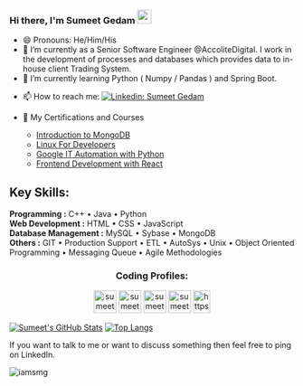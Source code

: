 ### Hi there, I'm Sumeet Gedam  <img src="https://media.giphy.com/media/hvRJCLFzcasrR4ia7z/giphy.gif" width="25px">
 
<!--
**sumeetgedam/sumeetgedam** is a ✨ _special_ ✨ repository because its `README.md` (this file) appears on your GitHub profile.
-->
<!-- Here are some ideas to get you started: -->
- 😄 Pronouns: He/Him/His
- 🔭 I’m currently as a Senior Software Engineer @AccoliteDigital. I work in the development of processes and databases which provides data to in-house client Trading System.
- 🌱 I’m currently learning Python ( Numpy / Pandas ) and Spring Boot.
<!-- - 👯 I’m looking to collaborate on ... -->
<!-- - 🤔 I’m looking for help with Full Stack Development -->
<!-- - 💬 Ask me about ... -->
- 📫 How to reach me: [![Linkedin: Sumeet Gedam](https://img.shields.io/badge/-Sumeet%20Gedam-blue?style=flat-square&logo=Linkedin&logoColor=white&link=https://www.linkedin.com/in/sumeet-gedam/)](https://www.linkedin.com/in/sumeet-gedam/)

- 📇 My Certifications and Courses
    - [Introduction to MongoDB](https://ti-user-certificates.s3.amazonaws.com/ae62dcd7-abdc-4e90-a570-83eccba49043/c8cf984a-7213-4d7f-910f-60ee3f484afd-sumeet-gedam-21ea2b8a-1707-412e-ac33-42a1d35d2464-certificate.pdf)
    - [Linux For Developers](https://www.coursera.org/account/accomplishments/certificate/6RWV47RR8DLG)
    - [Google IT Automation with Python](https://www.coursera.org/account/accomplishments/specialization/certificate/CN3YFAEJRJWD)
    - [Frontend Development with React](https://www.coursera.org/account/accomplishments/certificate/DTXFMTM35XZH)

<!-- - ⚡ Fun fact: ... -->
## Key Skills: 
**Programming :** C++ • Java • Python     
**Web Development :** HTML • CSS • JavaScript  
**Database Management :** MySQL • Sybase • MongoDB  
**Others :** GIT • Production Support • ETL • AutoSys • Unix • Object Oriented Programming • Messaging Queue • Agile Methodologies

<h3 align="center">Coding Profiles:</h3>
<p align="center">
<a href="https://www.leetcode.com/Sumeet_20" target="blank"><img src="https://img.icons8.com/external-tal-revivo-color-tal-revivo/96/000000/external-level-up-your-coding-skills-and-quickly-land-a-job-logo-color-tal-revivo.png" alt="sumeetgedam" height="40" width="40" /></a>
<a href="https://auth.geeksforgeeks.org/user/sumeetgedam01" target="blank"><img src="https://img.icons8.com/color/144/000000/GeeksforGeeks.png" alt="sumeetgedam" height="40" width="40" /></a>
<a href="https://www.codechef.com/users/sumeetgedam_04" target="blank"><img src="https://img.icons8.com/color/144/000000/codechef.png" alt="sumeetgedam" height="40" width="40" /></a>
<a href="https://codeforces.com/profile/Sumeet_20" target="blank"><img src="https://img.icons8.com/external-tal-revivo-color-tal-revivo/96/000000/external-codeforces-programming-competitions-and-contests-programming-community-logo-color-tal-revivo.png" alt="sumeetgedam" height="40" width="40" /></a>
<a href="https://www.kaggle.com/sumeetgedam" target="blank"><img src="https://raw.githubusercontent.com/rahuldkjain/github-profile-readme-generator/master/src/images/icons/Social/kaggle.svg" alt="https://www.kaggle.com/sumeetgedam" height="40" width="30" /></a>

</p>

[![Sumeet's GitHub Stats](https://github-readme-stats.vercel.app/api?username=sumeetgedam&hide=issues&count_private=true&show_icons=true&theme=calm)](https://github.com/sumeetgedam/github-readme-stats)
[![Top Langs](https://github-readme-stats.vercel.app/api/top-langs/?username=sumeetgedam&layout=compact&theme=calm)](https://github.com/sumeetgedam/github-readme-stats)

If you want to talk to me or want to discuss something then feel free to ping on LinkedIn.  

<p align="left"> <img src="https://komarev.com/ghpvc/?username=sumeetgedam&label=Views&color=blue&style=plastic&style=for-the-badge" alt="iamsmg" /> </p>


